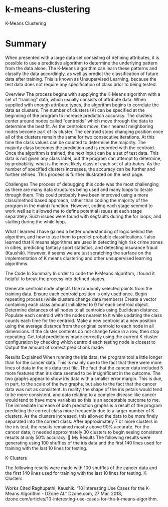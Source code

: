 # k-means-clustering
K-Means Clustering

# Summary
When presented with a large data set consisting of defining attributes, it is possible to use a predictive algorithm to determine the underlying pattern from the data alone. The K-Means algorithm can learn these patterns and classify the data accordingly, as well as predict the classification of future data after training. This is known as Unsupervised Learning, because the test data does not require any specification of class prior to being tested.

Overview
The process begins with supplying the K-Means algorithm with a set of “training” data, which usually consists of attribute data. When supplied with enough attribute types, the algorithm begins to correlate the data as clusters. The number of clusters (K) can be specified at the beginning of the program to increase prediction accuracy. The clusters center around nodes called “centroids” which move through the data to determine the best fit. As the centroids move, their nearest neighboring nodes become part of its cluster. The centroid stops changing position once all of the clusters remain the same for two consecutive iterations. At this time the class values can be counted to determine the majority. The majority class becomes the prediction and is recorded with the centroid.
Once the algorithm is trained, the next input can be a set of test data. This data is not given any class label, but the program can attempt to determine, by probability, what is the most likely class of each set of attributes. As the number of specified clusters increases, the accuracy can be further and further refined.
This process is further illustrated on the next page.

Challenges
The process of debugging this code was the most challenging as there are many data structures being used and many loops to iterate through them. This could probably have been improved using a more class/method based approach, rather than coding the majority of the program in the main() function. However, coding each stage seemed to work well as it allowed me to define potential issues at each stage separately. Such issues were found with segfaults during the for loops, and stalling during the while loop.

What I learned
	I have gained a better understanding of logic behind the algorithm, and how to use them to predict probable classifications. I also learned that K means algorithms are used in detecting high risk crime zones in cities, predicting fantasy sport statistics, and detecting insurance fraud (Kaushik). However, it seems we are just scratching the surface on the implementation of K means clustering and other unsupervised learning algorithms.



The Code In Summary
	In order to code the K-Means algorithm, I found it helpful to break the process into defined stages.

Generate centroid node objects
Use randomly selected points from the training data.
Ensure each centroid position is only used once.
Begin repeating process (while clusters change data members)
Create a vector containing each class amount initialized to 0 for each centroid object.
Determine distances of all nodes to all centroids using Euclidean distance.
Populate each centroid with the nodes nearest to it while updating the class counts each time for the centroid.
Make a new centroid at a new position using the average distance from the original centroid to each node in all dimensions.
If the cluster contents do not change twice in a row, then stop repeating.
Get total predictions made correctly using the current K cluster configuration by checking which centroid each testing node is closest to
Output the amount of correct predictions made.

Results Explained
	When running the iris data, the program tool a little longer than for the cancer data. This is mainly due to the fact that there were more lines of data in the iris data text file. The fact that the cancer data included 5 more features than iris data seemed to be insignificant in the outcome. The two graphs appear to show iris data with a smaller error margin. This is due, in part, to the scale of the two graphs, but also to the fact that the cancer data was not as consistent. In reality, the shape of the iris petals would tend to be more consistent, and data relating to a complex disease like cancer would tend to have more variables so this is an acceptable outcome to me.
The immediate increase of both prediction graphs is a result of the program predicting the correct class more frequently due to a larger number of K clusters. As the clusters increased, this allowed the data to be more finely separated into the correct class. After approximately 7 or more clusters in the iris test, the results remained mostly above 90% accurate. For the cancer data, it needed approximately 30 clusters to begin seeing consistent results at only 50% accuracy.	
My Results
The following results were generating using 100 shuffles of the iris data and the first 140 lines used for training with the last 10 lines for testing.

K-Clusters


The following results were made with 100 shuffles of the cancer data and the first 140 lines used for training with the last 10 lines for testing. 
K-Clusters


Works Cited
Raghupathi, Kaushik. “10 Interesting Use Cases for the K-Means Algorithm - DZone AI.”
Dzone.com, 27 Mar. 2018, dzone.com/articles/10-interesting-use-cases-for-the-k-means-algorithm.

